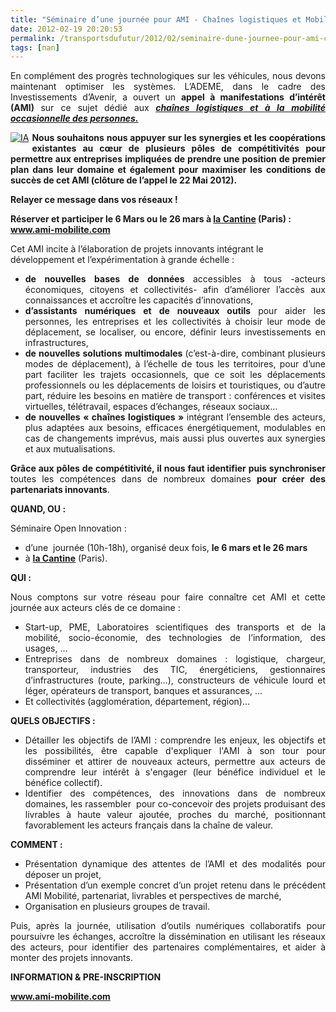 ```yaml
---
title: "Séminaire d’une journée pour AMI - Chaînes logistiques et Mobilité occasionnelle - et initier des projets innovants"
date: 2012-02-19 20:20:53
permalink: /transportsdufutur/2012/02/seminaire-dune-journee-pour-ami-chaines-logistiques-et-mobilite-occasionnelle-et-initier-des-projets.html
tags: [nan]
---
```


<div> <p style="text-align: justify">En complément des progrès technologiques sur les véhicules, nous devons maintenant optimiser les systèmes. L’ADEME, dans le cadre des Investissements d’Avenir, a ouvert un <strong>appel à manifestations d’intérêt (AMI) </strong>sur ce sujet<strong> </strong>dédié aux<strong> <em><a href="http://www2.ademe.fr/servlet/getDoc?cid=96&m=3&id=80842&p1=1">chaînes logistiques et à la mobilité occasionnelle des personnes.</a></em></strong></p> </div> <div> <p style="text-align: justify"><a href="https://gabrielplassat.github.io/transportsdufutur/wp-content/uploads/sites/6/old/6a0120a66d2ad4970b0168e7a1c629970c-pi.jpg" style="float: left"><img alt="IA" border="0" class="asset  asset-image at-xid-6a0120a66d2ad4970b0168e7a1c629970c" src="/wp-content/uploads/sites/6/old/6a0120a66d2ad4970b0168e7a1c629970c-800wi.jpg" style="margin: 0px 5px 5px 0px" title="IA" /></a><strong>Nous souhaitons nous appuyer sur les synergies et les coopérations existantes au cœur de plusieurs pôles de compétitivités pour permettre aux entreprises impliquées de prendre une position de premier plan dans leur domaine et également pour maximiser les conditions de succès de cet AMI (clôture de l’appel le 22 Mai 2012). </strong></p> <p><strong>Relayer ce message dans vos réseaux !</strong></p> <div> <p><strong>Réserver et participer le 6 Mars ou le 26 mars à <a href="http://lacantine.org/">la Cantine</a> (Paris) : <a href="http://www.ami-mobilite.com/">www.ami-mobilite.com</a></strong></p> <p style="text-align: justify"><strong> </strong></p></div></div>  <!--more-->  Cet AMI incite à l’élaboration de projets innovants intégrant le développement et l’expérimentation à grande échelle :  <ul style="text-align: justify"> <li><strong>de nouvelles bases de données </strong>accessibles à tous -acteurs économiques, citoyens et collectivités- afin d’améliorer l’accès aux connaissances et accroître les capacités d’innovations,</li> <li><strong>d’assistants numériques et de nouveaux outils </strong>pour aider les personnes, les entreprises et les collectivités à choisir leur mode de déplacement, se localiser, ou encore, définir leurs investissements en infrastructures,</li> <li><strong>de nouvelles solutions multimodales </strong>(c’est-à-dire, combinant plusieurs modes de déplacement), à l’échelle de tous les territoires, pour d’une part faciliter les trajets occasionnels, que ce soit les déplacements professionnels ou les déplacements de loisirs et touristiques, ou d’autre part, réduire les besoins en matière de transport : conférences et visites virtuelles, télétravail, espaces d’échanges, réseaux sociaux…</li> <li><strong>de nouvelles « chaînes logistiques » </strong>intégrant l’ensemble des acteurs, plus adaptées aux besoins, efficaces énergétiquement, modulables en cas de changements imprévus, mais aussi plus ouvertes aux synergies et aux mutualisations.</li> </ul> <p style="text-align: justify"><strong>Grâce aux pôles de compétitivité, il nous faut identifier puis synchroniser </strong>toutes les compétences dans de nombreux domaines <strong>pour créer des partenariats innovants</strong>.</p> <p style="text-align: justify"><strong>QUAND, OU :</strong></p> <p style="text-align: justify">Séminaire Open Innovation :</p> <ul style="text-align: justify"> <li>d’une  journée (10h-18h), organisé deux fois, <strong>le 6 mars et le 26 mars</strong></li> <li>à <strong><a href="http://lacantine.org/">la Cantine</a></strong> (Paris).</li> </ul> <p style="text-align: justify"><strong>QUI :</strong></p> <p style="text-align: justify">Nous comptons sur votre réseau pour faire connaître cet AMI et cette journée aux acteurs clés de ce domaine :</p> <ul style="text-align: justify"> <li>Start-up, PME, Laboratoires scientifiques des transports et de la mobilité, socio-économie, des technologies de l’information, des usages, …</li> <li>Entreprises dans de nombreux domaines : logistique, chargeur, transporteur, industries des TIC, énergéticiens, gestionnaires d’infrastructures (route, parking…), constructeurs de véhicule lourd et léger, opérateurs de transport, banques et assurances, …</li> <li>Et collectivités (agglomération, département, région)…</li> </ul>  <div style="text-align: justify"></div> <p style="text-align: justify"><strong>QUELS OBJECTIFS :</strong></p> <ul style="text-align: justify"> <li>Détailler les objectifs de l’AMI : comprendre les enjeux, les objectifs et les possibilités, être capable d'expliquer l'AMI à son tour pour disséminer et attirer de nouveaux acteurs, permettre aux acteurs de comprendre leur intérêt à s'engager (leur bénéfice individuel et le bénéfice collectif).</li> <li>Identifier des compétences, des innovations dans de nombreux domaines, les rassembler  pour co-concevoir des projets produisant des livrables à haute valeur ajoutée, proches du marché, positionnant favorablement les acteurs français dans la chaîne de valeur.</li> </ul> <p style="text-align: justify"><strong>COMMENT :<br /></strong></p> <ul style="text-align: justify"> <li>Présentation dynamique des attentes de l’AMI et des modalités pour déposer un projet,</li> <li>Présentation d’un exemple concret d’un projet retenu dans le précédent AMI Mobilité, partenariat, livrables et perspectives de marché,</li> <li>Organisation en plusieurs groupes de travail.</li> </ul> <p style="text-align: justify">Puis, après la journée, utilisation d’outils numériques collaboratifs pour poursuivre les échanges, accroître la dissémination en utilisant les réseaux des acteurs, pour identifier des partenaires complémentaires, et aider à monter des projets innovants.</p> <p style="text-align: justify"><strong>INFORMATION & PRE-INSCRIPTION</strong></p> <p style="text-align: justify"><strong><a href="http://www.ami-mobilite.com">www.ami-mobilite.com</a></strong></p>
